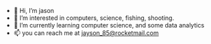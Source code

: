 - 👋 Hi, I’m jason
- 👀 I’m interested in computers, science, fishing, shooting.
- 🌱 I’m currently learning computer science, and some data analytics 
- 📫 you can reach me at jayson_85@rocketmail.com 

<!---
jayson985/jayson985 is a ✨ special ✨ repository because its `README.md` (this file) appears on your GitHub profile.
You can click the Preview link to take a look at your changes.
--->
